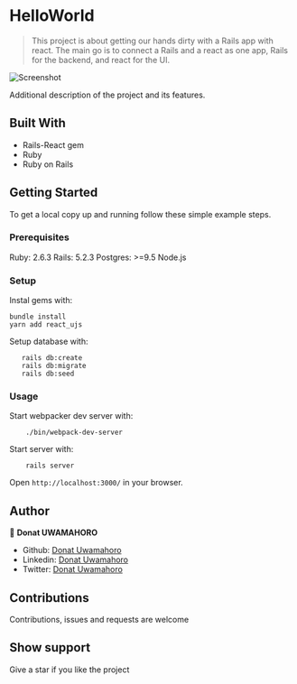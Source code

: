 # HelloWorld

> This project is about getting our hands dirty with a Rails app with react. The main go is to connect a Rails and a react as one app, Rails for the backend, and react for the UI.

![Screenshot](./images/screenshot1.png)

Additional description of the project and its features.

## Built With

- Rails-React gem
- Ruby
- Ruby on Rails

## Getting Started

To get a local copy up and running follow these simple example steps.

### Prerequisites

Ruby: 2.6.3
Rails: 5.2.3
Postgres: >=9.5
Node.js

### Setup

Instal gems with:

```
bundle install
yarn add react_ujs
```

Setup database with:

```
   rails db:create
   rails db:migrate
   rails db:seed
```

### Usage

Start webpacker dev server with:

```
    ./bin/webpack-dev-server
```

Start server with:

```
    rails server
```

Open `http://localhost:3000/` in your browser.

## Author

👤 **Donat UWAMAHORO**

- Github: [Donat Uwamahoro](https://github.com/uwadonat)
- Linkedin: [Donat Uwamahoro](https://www.linkedin.com/in/uwadonat)
- Twitter: [Donat Uwamahoro](https://twitter.com/uwahoroDonat)

## Contributions

Contributions, issues and requests are welcome

## Show support

Give a star if you like the project
